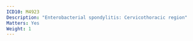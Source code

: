 ```yaml
---
ICD10: M4923
Description: "Enterobacterial spondylitis: Cervicothoracic region"
Matters: Yes
Weight: 1
---
```

